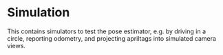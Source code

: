 # Simulation

This contains simulators to test the pose estimator, e.g. by driving in a circle, reporting odometry, and projecting apriltags into simulated camera views.